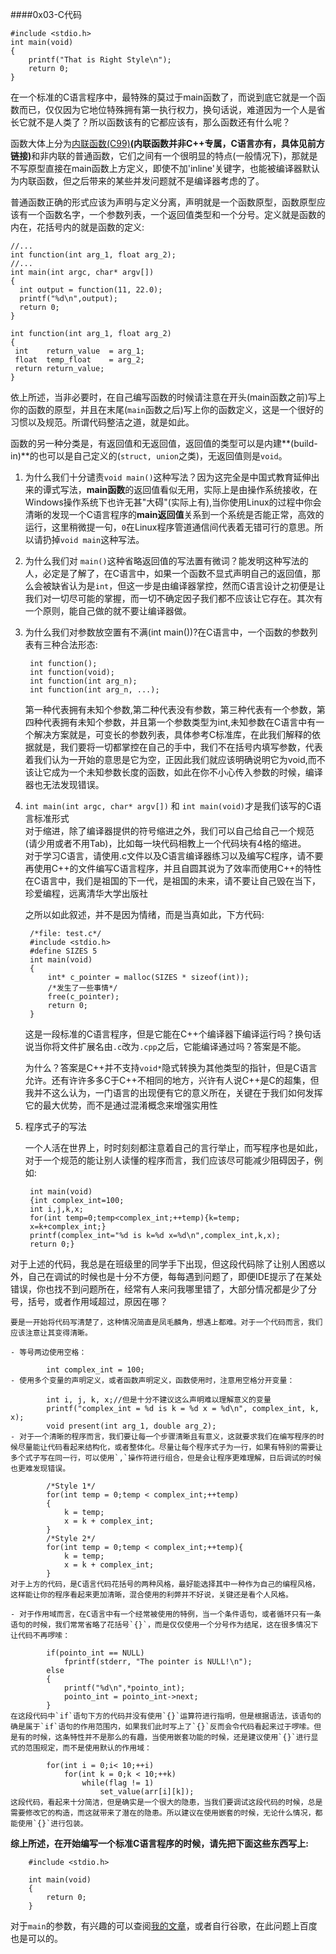 ####0x03-C代码

	#include <stdio.h>
	int main(void)
	{
		printf("That is Right Style\n");
		return 0;
	}

在一个标准的C语言程序中，最特殊的莫过于main函数了，而说到底它就是一个函数而已，仅仅因为它地位特殊拥有第一执行权力，换句话说，难道因为一个人是省长它就不是人类了？所以函数该有的它都应该有，那么函数还有什么呢？

函数大体上分为<a href=http://www.greenend.org.uk/rjk/tech/inline.html>内联函数(C99)</a><strong>(内联函数并非C++专属，C语言亦有，具体见前方链接)</strong>和非内联的普通函数，它们之间有一个很明显的特点(一般情况下)，那就是不写原型直接在main函数上方定义，即使不加'inline'关键字，也能被编译器默认为内联函数，但之后带来的某些并发问题就不是编译器考虑的了。

普通函数正确的形式应该为声明与定义分离，声明就是一个函数原型，函数原型应该有一个函数名字，一个参数列表，一个返回值类型和一个分号。定义就是函数的内在，花括号内的就是函数的定义:

	//...
	int function(int arg_1, float arg_2);
	//...
	int main(int argc, char* argv[])
	{
	  int output = function(11, 22.0);
	  printf("%d\n",output);
	  return 0;
	}
	
	int function(int arg_1, float arg_2)
	{
	 int    return_value  = arg_1;
	 float  temp_float    = arg_2;
	 return return_value;
	}	

依上所述，当非必要时，在自己编写函数的时候请注意在开头(main函数之前)写上你的函数的原型，并且在末尾(`main`函数之后)写上你的函数定义，这是一个很好的习惯以及规范。所谓代码整洁之道，就是如此。

函数的另一种分类是，有返回值和无返回值，返回值的类型可以是内建**(build-in)**的也可以是自己定义的(`struct, union`之类)，无返回值则是`void`。

1. 为什么我们十分谴责`void main()`这种写法？因为这完全是中国式教育延伸出来的谭式写法，**main函数**的返回值看似无用，实际上是由操作系统接收，在Windows操作系统下也许无甚"大碍"(实际上有),当你使用Linux的过程中你会清晰的发现一个C语言程序的**main返回值**关系到一个系统是否能正常，高效的运行，这里稍微提一句，`0`在Linux程序管道通信间代表着无错可行的意思。所以请扔掉`void main`这种写法。
2. 为什么我们对 `main()`这种省略返回值的写法置有微词？能发明这种写法的人，必定是了解了，在C语言中，如果一个函数不显式声明自己的返回值，那么会被缺省认为是`int`，但这一步是由编译器掌控，然而C语言设计之初便是让我们对一切尽可能的掌握，而一切不确定因子我们都不应该让它存在。其次有一个原则，能自己做的就不要让编译器做。

3. 为什么我们对参数放空置有不满(int main())?在C语言中，一个函数的参数列表有三种合法形态:<br>

        int function();
        int function(void);
        int function(int arg_n);
        int function(int arg_n, ...);

    第一种代表拥有未知个参数,第二种代表没有参数，第三种代表有一个参数，第四种代表拥有未知个参数，并且第一个参数类型为int,未知参数在C语言中有一个解决方案就是，可变长的参数列表，具体参考C标准库，在此我们解释的依据就是，我们要将一切都掌控在自己的手中，我们不在括号内填写参数，代表着我们认为一开始的意思是它为空，正因此我们就应该明确说明它为void,而不该让它成为一个未知参数长度的函数，如此在你不小心传入参数的时候，编译器也无法发现错误。

4. ` int main(int argc, char* argv[]) ` 和 ` int main(void) `才是我们该写的C语言标准形式<br>
对于缩进，除了编译器提供的符号缩进之外，我们可以自己给自己一个规范(请少用或者不用Tab)，比如每一块代码相教上一个代码块有4格的缩进。<br>
对于学习C语言，请使用.c文件以及C语言编译器练习以及编写C程序，请不要再使用C++的文件编写C语言程序，并且自圆其说为了效率而使用C++的特性在C语言中，我们是祖国的下一代，是祖国的未来，请不要让自己毁在当下，珍爱编程，远离清华大学出版社
  
    之所以如此叙述，并不是因为情绪，而是当真如此，下方代码:
	    
		/*file: test.c*/
		#include <stdio.h>
		#define SIZES 5
		int main(void)
		{
			int* c_pointer = malloc(SIZES * sizeof(int));
			/*发生了一些事情*/
			free(c_pointer);
			return 0;
		}
	这是一段标准的C语言程序，但是它能在C++个编译器下编译运行吗？换句话说当你将文件扩展名由`.c`改为`.cpp`之后，它能编译通过吗？答案是不能。
	
	为什么？答案是C++并不支持`void*`隐式转换为其他类型的指针，但是C语言允许。还有许许多多C于C++不相同的地方，兴许有人说C++是C的超集，但我并不这么认为，一门语言的出现便有它的意义所在，关键在于我们如何发挥它的最大优势，而不是通过混淆概念来增强实用性

5. 程序式子的写法

	一个人活在世界上，时时刻刻都注意着自己的言行举止，而写程序也是如此，对于一个规范的能让别人读懂的程序而言，我们应该尽可能减少阻碍因子，例如:

		int main(void)
		{int complex_int=100;
		int i,j,k,x;
		for(int temp=0;temp<complex_int;++temp){k=temp;
		x=k+complex_int;}
		printf(complex_int="%d is k=%d x=%d\n",complex_int,k,x);
		return 0;}
对于上述的代码，我总是在班级里的同学手下出现，但这段代码除了让别人困惑以外，自己在调试的时候也是十分不方便，每每遇到问题了，即便IDE提示了在某处错误，你也找不到问题所在，经常有人来问我哪里错了，大部分情况都是少了分号，括号，或者作用域超过，原因在哪？

	要是一开始将代码写清楚了，这种情况简直是凤毛麟角，想遇上都难。对于一个代码而言，我们应该注意让其变得清晰。

	- 等号两边使用空格：
	
			int complex_int = 100;
	- 使用多个变量的声明定义，或者函数声明定义，函数使用时，注意用空格分开变量：

			int i, j, k, x;//但是十分不建议这么声明难以理解意义的变量
			printf("complex_int = %d is k = %d x = %d\n", complex_int, k, x);
			void present(int arg_1, double arg_2);
	- 对于一个清晰的程序而言，我们要让每一个步骤清晰且有意义，这就要求我们在编写程序的时候尽量能让代码看起来结构化，或者整体化。尽量让每个程序式子为一行，如果有特别的需要让多个式子写在同一行，可以使用`,`操作符进行组合，但是会让程序更难理解，日后调试的时候也更难发现错误。

			/*Style 1*/	
			for(int temp = 0;temp < complex_int;++temp)
			{
				k = temp;
				x = k + complex_int;
			}
			/*Style 2*/
			for(int temp = 0;temp < complex_int;++temp){
				k = temp;
				x = k + complex_int;
			}
	对于上方的代码，是C语言代码花括号的两种风格，最好能选择其中一种作为自己的编程风格，这样能让你的程序看起来更加清晰，混合使用的利弊并不好说，关键还是看个人风格。

	- 对于作用域而言，在C语言中有一个经常被使用的特例，当一个条件语句，或者循环只有一条语句的时候，我们常常省略了花括号`{}`，而是仅仅使用一个分号作为结尾，这在很多情况下让代码不再啰嗦：
	
			if(pointo_int == NULL)
				fprintf(stderr, "The pointer is NULL!\n");
			else
			{
				printf("%d\n",*pointo_int);
				pointo_int = pointo_int->next;
			}
	在这段代码中`if`语句下方的代码并没有使用`{}`运算符进行指明，但是根据语法，该语句的确是属于`if`语句的作用范围内，如果我们此时写上了`{}`反而会令代码看起来过于啰嗦。但是有的时候，这条特性并不是那么的有趣，当使用嵌套功能的时候，还是建议使用`{}`进行显式的范围规定，而不是使用默认的作用域：
			
			for(int i = 0;i< 10;++i)
				for(int k = 0;k < 10;++k)
					while(flag != 1)
						set_value(arr[i][k]);
	这段代码，看起来十分简洁，但是确实是一个很大的隐患，当我们要调试这段代码的时候，总是需要修改它的构造，而这就带来了潜在的隐患。所以建议在使用嵌套的时候，无论什么情况，都能使用`{}`进行包装。

**综上所述，在开始编写一个标准C语言程序的时候，请先把下面这些东西写上:**<br>

		#include <stdio.h>
		
		int main(void)
		{
			return 0;
		}

对于`main`的参数，有兴趣的可以查阅<a href=http://wrestlewsx.github.io/C++流操作(续)/>我的文章</a>，或者自行谷歌，在此问题上百度也是可以的。
